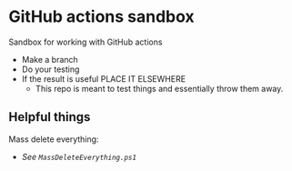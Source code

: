 # GitHub actions sandbox

Sandbox for working with GitHub actions

- Make a branch
- Do your testing
- If the result is useful PLACE IT ELSEWHERE
  - This repo is meant to test things and essentially throw them away.

## Helpful things

Mass delete everything:

- _See `MassDeleteEverything.ps1`_
